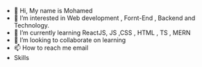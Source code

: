 - 👋 Hi, My name is Mohamed 
- 👀 I’m interested in Web development , Fornt-End , Backend and Technology.
- 🌱 I’m currently learning ReactJS, JS ,CSS , HTML , TS , MERN
- 💞️ I’m looking to collaborate on learning
- 📫 How to reach me email
- Skills



<!---
2div/2div is a ✨ special ✨ repository because its `README.md` (this file) appears on your GitHub profile.
You can click the Preview link to take a look at your changes.
--->
